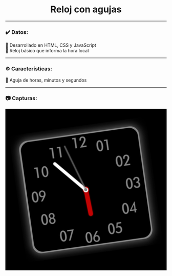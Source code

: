 <div id="titulo" align="center">
    <h1>Reloj con agujas</h1>
</div>

---

<div id="datos">
    <h3>✔️ Datos:</h3>
    <p>
	🔹 Desarrollado en HTML, CSS y JavaScript <br>
	🔹 Reloj básico que informa la hora local<br>
    </p>
</div>

---

<div id="caracteristicas">
    <h3>⚙️ Características:</h3>
    <p>
        🔸 Aguja de horas, minutos y segundos<br>
    </p>
</div>

---

<div id="capturas" align="center">
    <h3 align="left"> 📷 Capturas:</h3>
    <img src="https://github.com/elchino8779/ImagenesGitHub/blob/main/ShotsImages/RelojAgujas/img01.png?raw=true" alt="Cap1" width="800">
</div>
